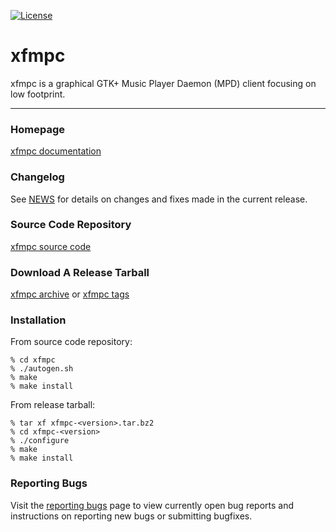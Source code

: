 [![License](https://img.shields.io/badge/License-GPL%20v2-blue.svg)](https://gitlab.xfce.org/xfce/xfmpc/COPYING)

# xfmpc

xfmpc is a graphical GTK+ Music Player Daemon (MPD) client focusing on low footprint.

----

### Homepage

[xfmpc documentation](https://docs.xfce.org/apps/xfmpc/start)

### Changelog

See [NEWS](https://gitlab.xfce.org/apps/xfmpc/-/blob/master/NEWS) for details on changes and fixes made in the current release.

### Source Code Repository

[xfmpc source code](https://gitlab.xfce.org/apps/xfmpc)

### Download A Release Tarball

[xfmpc archive](https://archive.xfce.org/src/apps/xfmpc)
    or
[xfmpc tags](https://gitlab.xfce.org/apps/xfmpc/-/tags)

### Installation

From source code repository: 

    % cd xfmpc
    % ./autogen.sh
    % make
    % make install

From release tarball:

    % tar xf xfmpc-<version>.tar.bz2
    % cd xfmpc-<version>
    % ./configure
    % make
    % make install

### Reporting Bugs

Visit the [reporting bugs](https://docs.xfce.org/apps/xfmpc/bugs) page to view currently open bug reports and instructions on reporting new bugs or submitting bugfixes.

